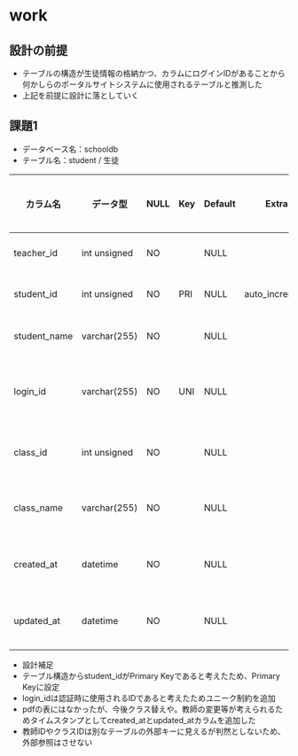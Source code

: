 # work
## 設計の前提
* テーブルの構造が生徒情報の格納かつ、カラムにログインIDがあることから何かしらのポータルサイトシステムに使用されるテーブルと推測した
* 上記を前提に設計に落としていく

## 課題1
* データベース名：schooldb
* テーブル名：student / 生徒

| カラム名 | データ型 | NULL | Key | Default | Extra | コメント |
| --- | --- | --- | --- | --- | --- | --- |
| teacher_id   | int unsigned | NO   |     | NULL    |                | 教師ID
| student_id   | int unsigned | NO   | PRI | NULL    | auto_increment | 生徒ID
| student_name | varchar(255) | NO   |     | NULL    |                | 生徒名
| login_id     | varchar(255) | NO   | UNI | NULL    |                | ログインID
| class_id     | int unsigned | NO   |     | NULL    |                | クラスID
| class_name   | varchar(255) | NO   |     | NULL    |                | クラス名
| created_at   | datetime     | NO   |     | NULL    |                | 作成日時
| updated_at   | datetime     | NO   |     | NULL    |                | 更新日時

* 設計補足
 * テーブル構造からstudent_idがPrimary Keyであると考えたため、Primary Keyに設定
 * login_idは認証時に使用されるIDであると考えたためユニーク制約を追加
 * pdfの表にはなかったが、今後クラス替えや。教師の変更等が考えられるためタイムスタンプとしてcreated_atとupdated_atカラムを追加した
 * 教師IDやクラスIDは別なテーブルの外部キーに見えるが判然としないため、外部参照はさせない